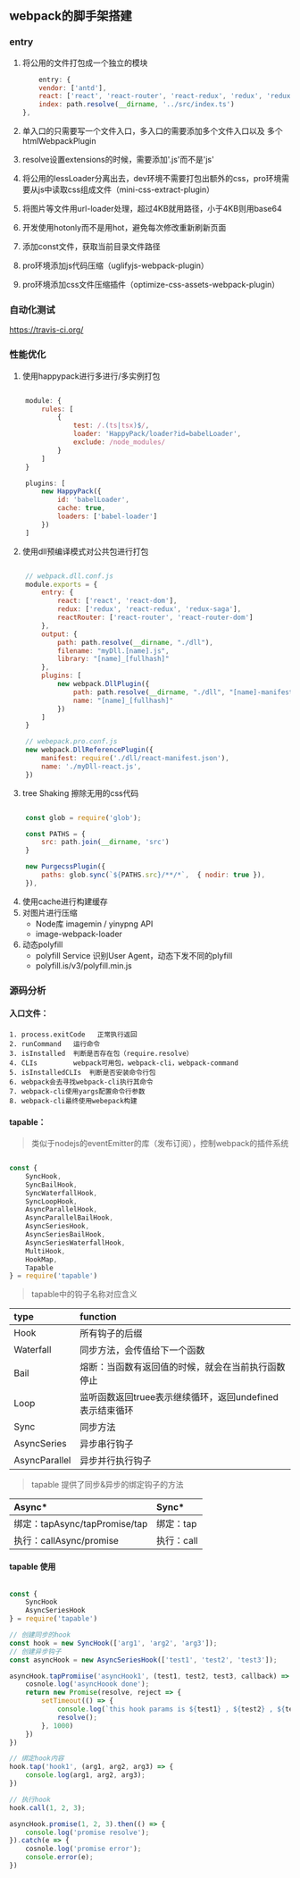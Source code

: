 ## webpack的脚手架搭建

### entry

1. 将公用的文件打包成一个独立的模块

    ``` javascript
        entry: {
        vendor: ['antd'],
        react: ['react', 'react-router', 'react-redux', 'redux', 'redux-saga'],
        index: path.resolve(__dirname, '../src/index.ts')
    },
    ```

2. 单入口的只需要写一个文件入口，多入口的需要添加多个文件入口以及 多个 htmlWebpackPlugin
3. resolve设置extensions的时候，需要添加'.js'而不是'js'
4. 将公用的lessLoader分离出去，dev环境不需要打包出额外的css，pro环境需要从js中读取css组成文件（mini-css-extract-plugin）
5. 将图片等文件用url-loader处理，超过4KB就用路径，小于4KB则用base64
6. 开发使用hotonly而不是用hot，避免每次修改重新刷新页面
7. 添加const文件，获取当前目录文件路径
8. pro环境添加js代码压缩（uglifyjs-webpack-plugin）
9. pro环境添加css文件压缩插件（optimize-css-assets-webpack-plugin）

### 自动化测试

https://travis-ci.org/

### 性能优化

1. 使用happypack进行多进行/多实例打包

```javascript

    module: {
        rules: [
            {
                test: /.(ts|tsx)$/,
                loader: 'HappyPack/loader?id=babelLoader',
                exclude: /node_modules/
            }
        ]
    }

    plugins: [
        new HappyPack({
            id: 'babelLoader',
            cache: true,
            loaders: ['babel-loader']
        })
    ]

```

2. 使用dll预编译模式对公共包进行打包

``` javascript

    // webpack.dll.conf.js
    module.exports = {
        entry: {
            react: ['react', 'react-dom'],
            redux: ['redux', 'react-redux', 'redux-saga'],
            reactRouter: ['react-router', 'react-router-dom']
        },
        output: {
            path: path.resolve(__dirname, "./dll"),
            filename: "myDll.[name].js",
            library: "[name]_[fullhash]"
        },
        plugins: [
            new webpack.DllPlugin({
                path: path.resolve(__dirname, "./dll", "[name]-manifest.json"),
                name: "[name]_[fullhash]"
            })
        ]
    }

    // webepack.pro.conf.js
    new webpack.DllReferencePlugin({
        manifest: require('./dll/react-manifest.json'),
        name: './myDll-react.js',
    })
```

3. tree Shaking 擦除无用的css代码

``` javascript

    const glob = require('glob');

    const PATHS = {
        src: path.join(__dirname, 'src')
    }

    new PurgecssPlugin({
        paths: glob.sync(`${PATHS.src}/**/*`,  { nodir: true }),
    }),

```

4. 使用cache进行构建缓存
5. 对图片进行压缩
    - Node库 imagemin / yinypng API
    - image-webpack-loader
6. 动态polyfill
    - polyfill Service 识别User Agent，动态下发不同的plyfill
    - polyfill.is/v3/polyfill.min.js


### 源码分析

#### 入口文件：

    1. process.exitCode   正常执行返回
    2. runCommand   运行命令
    3. isInstalled  判断是否存在包（require.resolve）
    4. CLIs         webpack可用包，webpack-cli，webpack-command
    5. isInstalledCLIs  判断是否安装命令行包
    6. webpack会去寻找webpack-cli执行其命令
    7. webpack-cli使用yargs配置命令行参数
    8. webpack-cli最终使用webepack构建

#### tapable：

> 类似于nodejs的eventEmitter的库（发布订阅），控制webpack的插件系统

```javascript

const {
    SyncHook,
    SyncBailHook,
    SyncWaterfallHook,
    SyncLoopHook,
    AsyncParallelHook,
    AsyncParallelBailHook,
    AsyncSeriesHook,
    AsyncSeriesBailHook,
    AsyncSeriesWaterfallHook,
    MultiHook,
    HookMap,
    Tapable
} = require('tapable')

```

> tapable中的钩子名称对应含义

type | function
:-- | :--
Hook | 所有钩子的后缀
Waterfall | 同步方法，会传值给下一个函数
Bail | 熔断：当函数有返回值的时候，就会在当前执行函数停止
Loop | 监听函数返回truee表示继续循环，返回undefined表示结束循环
Sync | 同步方法
AsyncSeries | 异步串行钩子
AsyncParallel | 异步并行执行钩子

> tapable 提供了同步&异步的绑定钩子的方法

Async* | Sync*
:-- | :--
绑定：tapAsync/tapPromise/tap | 绑定：tap
执行：callAsync/promise | 执行：call

#### tapable 使用

``` javascript

const {
    SyncHook
    AsyncSeriesHook
} = require('tapable')

// 创建同步的hook
const hook = new SyncHook(['arg1', 'arg2', 'arg3']);
// 创建异步钩子
const asyncHook = new AsyncSeriesHook(['test1', 'test2', 'test3']);

asyncHook.tapPromiise('asyncHook1', (test1, test2, test3, callback) => {
    cosnole.log('asyncHoook done');
    return new Promise(resolve, reject => {
        setTimeout(() => {
            console.log(`this hook params is ${test1} , ${test2} , ${test3}`)
            resolve();
        }, 1000)
    })
})

// 绑定hook内容
hook.tap('hook1', (arg1, arg2, arg3) => {
    console.log(arg1, arg2, arg3);
})

// 执行hook
hook.call(1, 2, 3);

asyncHook.promise(1, 2, 3).then(() => {
    console.log('promise resolve');
}).catch(e => {
    cosnole.log('promise error');
    console.error(e);
})

```